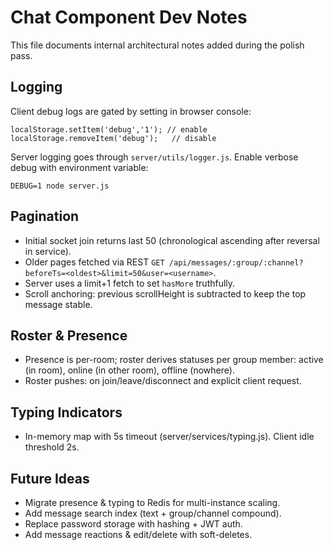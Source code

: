 # Chat Component Dev Notes

This file documents internal architectural notes added during the polish pass.

## Logging
Client debug logs are gated by setting in browser console:
```
localStorage.setItem('debug','1'); // enable
localStorage.removeItem('debug');   // disable
```

Server logging goes through `server/utils/logger.js`. Enable verbose debug with environment variable:
```
DEBUG=1 node server.js
```

## Pagination
- Initial socket join returns last 50 (chronological ascending after reversal in service).
- Older pages fetched via REST `GET /api/messages/:group/:channel?beforeTs=<oldest>&limit=50&user=<username>`.
- Server uses a limit+1 fetch to set `hasMore` truthfully.
- Scroll anchoring: previous scrollHeight is subtracted to keep the top message stable.

## Roster & Presence
- Presence is per-room; roster derives statuses per group member: active (in room), online (in other room), offline (nowhere).
- Roster pushes: on join/leave/disconnect and explicit client request.

## Typing Indicators
- In-memory map with 5s timeout (server/services/typing.js). Client idle threshold 2s.

## Future Ideas
- Migrate presence & typing to Redis for multi-instance scaling.
- Add message search index (text + group/channel compound).
- Replace password storage with hashing + JWT auth.
- Add message reactions & edit/delete with soft-deletes.
